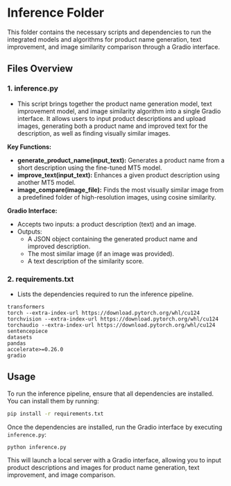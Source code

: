 # Inference Folder

This folder contains the necessary scripts and dependencies to run the integrated models and algorithms for product name generation, text improvement, and image similarity comparison through a Gradio interface.

## Files Overview

### 1. **inference.py**

- This script brings together the product name generation model, text improvement model, and image similarity algorithm into a single Gradio interface. It allows users to input product descriptions and upload images, generating both a product name and improved text for the description, as well as finding visually similar images.

**Key Functions:**

- **generate_product_name(input_text):** Generates a product name from a short description using the fine-tuned MT5 model.
- **improve_text(input_text):** Enhances a given product description using another MT5 model.
- **image_compare(image_file):** Finds the most visually similar image from a predefined folder of high-resolution images, using cosine similarity.

**Gradio Interface:**

- Accepts two inputs: a product description (text) and an image.
- Outputs:
  - A JSON object containing the generated product name and improved description.
  - The most similar image (if an image was provided).
  - A text description of the similarity score.

### 2. **requirements.txt**

- Lists the dependencies required to run the inference pipeline.

```
transformers
torch --extra-index-url https://download.pytorch.org/whl/cu124
torchvision --extra-index-url https://download.pytorch.org/whl/cu124
torchaudio --extra-index-url https://download.pytorch.org/whl/cu124
sentencepiece
datasets
pandas
accelerate>=0.26.0
gradio
```

## Usage

To run the inference pipeline, ensure that all dependencies are installed. You can install them by running:

```bash
pip install -r requirements.txt
```

Once the dependencies are installed, run the Gradio interface by executing `inference.py`:

```bash
python inference.py
```

This will launch a local server with a Gradio interface, allowing you to input product descriptions and images for product name generation, text improvement, and image comparison.
